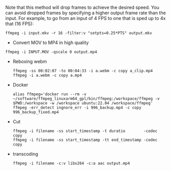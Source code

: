 Note that this method will drop frames to achieve the desired speed. You can avoid dropped frames by specifying a higher output frame rate than the input. For example, to go from an input of 4 FPS to one that is sped up to 4x that (16 FPS):
```
ffmpeg -i input.mkv -r 16 -filter:v "setpts=0.25*PTS" output.mkv
```
* Convert MOV to MP4 in high quality
```
ffmpeg -i INPUT.MOV -qscale 0 output.mp4
```
* Reboxing webm
  ```
  ffmpeg -ss 00:02:07 -to 00:04:33 -i a.webm -c copy a_clip.mp4
  ffmpeg -i a.webm -c copy a.mp4
  ```
* Docker
  ```
  alias ffmpeg='docker run --rm -v ~/software/ffmpeg_linuxarm64_gpl/bin/ffmpeg:/workspace/ffmpeg -v $PWD:/workspace -w /workspace ubuntu:22.04 /workspace/ffmpeg'
  ffmpeg -err_detect ingnore_err -i 996_backup.mp4 -c copy  996_backup_fixed.mp4
  ```
* Cut
  ```
  ffmpeg -i filename -ss start_timestamp -t duratio        -codec copy
  ffmpeg -i filename -ss start_timestamp -tt end_timestamp -codec copy
  ```
* transcoding
  ```
  ffmpeg -i filename -c:v libx264 -c:a aac output.mp4
  ```